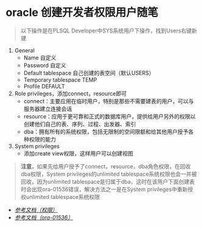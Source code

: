 # oracle 创建开发者权限用户随笔
> 以下操作是在PLSQL Developer中SYS系统用户下操作，找到Users右键新建
1. General
    * Name 自定义
    * Password 自定义
    * Default tablespace 自己创建的表空间（默认USERS）
    * Temporary tablespace TEMP
    * Profile DEFAULT
2. Role privileges，添加connect，resource即可
    * connect：主要应用在临时用户，特别是那些不需要建表的用户，可以与服务器建立连接会话
    * resource：应用于更可靠和正式的数据库用户，提供给用户另外的权限以创建他们自己的表、序列、过程、出发器、索引
    * dba：拥有所有的系统权限，包括无限制的空间限额和给其他用户授予各种权限的能力
3. System privileges
    * 添加create view权限，这样用户可以创建视图
> **注意**，如果先给用户授予了connect，resource，dba角色权限，在回收dba权限，System privileges的unlimited tablespace系统权限也会一并被回收，因为unlimited tablespace是归属于dba，这时在该用户下面创建表时会出现ora-01536错误，解决方法之一是在System privileges中重新授权unlimited tablespace系统权限

* *[参考文档（权限）](http://www.imooc.com/article/14720?block_id=tuijian_wz)*
* *[参考文档（ora-01536）](http://blog.csdn.net/tianlesoftware/article/details/7030635)*
